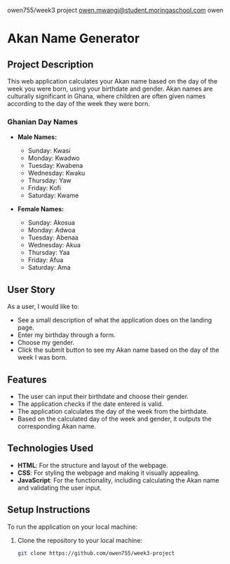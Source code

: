 owen755/week3 project
  owen.mwangi@student.moringaschool.com
  owen 


  # Akan Name Generator

## Project Description
This web application calculates your Akan name based on the day of the week you were born, using your birthdate and gender. Akan names are culturally significant in Ghana, where children are often given names according to the day of the week they were born.

### Ghanian Day Names
- **Male Names:**
  - Sunday: Kwasi
  - Monday: Kwadwo
  - Tuesday: Kwabena
  - Wednesday: Kwaku
  - Thursday: Yaw
  - Friday: Kofi
  - Saturday: Kwame

- **Female Names:**
  - Sunday: Akosua
  - Monday: Adwoa
  - Tuesday: Abenaa
  - Wednesday: Akua
  - Thursday: Yaa
  - Friday: Afua
  - Saturday: Ama

## User Story
As a user, I would like to:
- See a small description of what the application does on the landing page.
- Enter my birthday through a form.
- Choose my gender.
- Click the submit button to see my Akan name based on the day of the week I was born.

## Features
- The user can input their birthdate and choose their gender.
- The application checks if the date entered is valid.
- The application calculates the day of the week from the birthdate.
- Based on the calculated day of the week and gender, it outputs the corresponding Akan name.

## Technologies Used
- **HTML**: For the structure and layout of the webpage.
- **CSS**: For styling the webpage and making it visually appealing.
- **JavaScript**: For the functionality, including calculating the Akan name and validating the user input.

## Setup Instructions
To run the application on your local machine:

1. Clone the repository to your local machine:
   ```bash
   git clone https://github.com/owen755/week3-project

